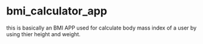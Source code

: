 # bmi_calculator_app
this is basically an BMI APP used for calculate body mass index of a user by using thier height and weight.
